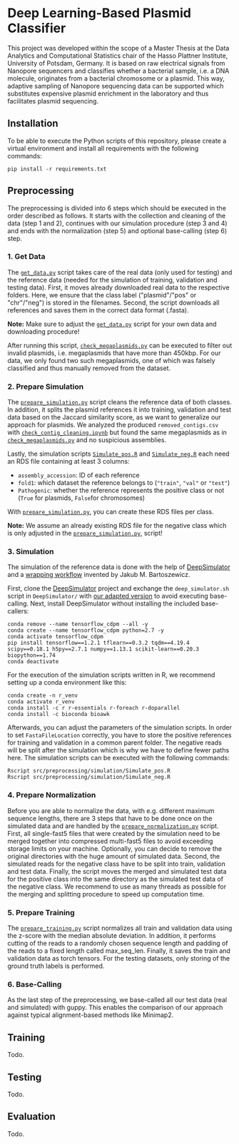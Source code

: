 # Deep Learning-Based Plasmid Classifier

This project was developed within the scope of a Master Thesis at the Data Analytics and Computational Statistics chair 
of the Hasso Plattner Institute, University of Potsdam, Germany. It is based on raw electrical signals from Nanopore 
sequencers and classifies whether a bacterial sample, i.e. a DNA molecule, originates from a bacterial chromosome or a 
plasmid. This way, adaptive sampling of Nanopore sequencing data can be supported which substitutes expensive plasmid 
enrichment in the laboratory and thus facilitates plasmid sequencing.

## Installation

To be able to execute the Python scripts of this repository, please create a virtual environment and install all 
requirements with the following commands:

    pip install -r requirements.txt

## Preprocessing

The preprocessing is divided into 6 steps which should be executed in the order described as follows. It starts with the 
collection and cleaning of the data (step 1 and 2), continues with our simulation procedure (step 3 and 4) and ends with 
the normalization (step 5) and optional base-calling (step 6) step.

### 1. Get Data

The [`get_data.py`](src/preprocessing/get_data.py) script takes care of the real data (only used for testing) 
and the reference data (needed for the simulation of training, validation and testing data). First, it moves already 
downloaded real data to the respective folders. Here, we ensure that the class label ("plasmid"/"pos" or "chr"/"neg") is 
stored in the filenames. Second, the script downloads all references and saves them in the correct data format (.fasta). 

**Note:** Make sure to adjust the [`get_data.py`](src/preprocessing/get_data.py) script for your own data and 
downloading procedure!

After running this script, [`check_megaplasmids.py`](src/preprocessing/check_megaplasmids.py) can be executed to filter 
out invalid plasmids, i.e. megaplasmids that have more than 450kbp. For our data, we only found two such megaplasmids, 
one of which was falsely classified and thus manually removed from the dataset.

### 2. Prepare Simulation

The [`prepare_simulation.py`](src/preprocessing/prepare_simulation.py) script cleans the reference data of both classes. 
In addition, it splits the plasmid references it into training, validation and test data based on the Jaccard similarity 
score, as we want to generalize our approach for plasmids. We analyzed the produced ``removed_contigs.csv`` with 
[`check_contig_cleaning.ipynb`](src/preprocessing/check_contig_cleaning.ipynb) but found the same megaplasmids as in 
[`check_megaplasmids.py`](src/preprocessing/check_megaplasmids.py) and no suspicious assemblies. 

Lastly, the simulation scripts [`Simulate_pos.R`](src/preprocessing/simulation/Simulate_pos.R) and 
[`Simulate_neg.R`](src/preprocessing/simulation/Simulate_neg.R) each need an RDS file containing at least 3 columns:
  - ``assembly_accession``: ID of each reference
  - ``fold1``: which dataset the reference belongs to (``"train"``, ``"val"`` or ``"test"``)
  - ``Pathogenic``: whether the reference represents the positive class or not (``True`` for plasmids, ``False``for chromosomes)

With [`prepare_simulation.py`](src/preprocessing/prepare_simulation.py), you can create these RDS files per class.

**Note:** We assume an already existing RDS file for the negative class which is only adjusted in the 
[`prepare_simulation.py`](src/preprocessing/prepare_simulation.py), script! 

### 3. Simulation

The simulation of the reference data is done with the help of [DeepSimulator](https://github.com/liyu95/DeepSimulator) 
and a [wrapping workflow](https://gitlab.com/dacs-hpi/deepac/-/tree/master/supplement_paper/Rscripts/read_simulation) 
invented by Jakub M. Bartoszewicz. 

First, clone the [DeepSimulator](https://github.com/liyu95/DeepSimulator) project and exchange the ``deep_simulator.sh`` 
script in ``DeepSimulator/`` with [our adapted version](src/preprocessing/simulation/deep_simulator.sh) to avoid 
executing base-calling. Next, install DeepSimulator without installing the included base-callers:

    conda remove --name tensorflow_cdpm --all -y
    conda create --name tensorflow_cdpm python=2.7 -y
    conda activate tensorflow_cdpm
    pip install tensorflow==1.2.1 tflearn==0.3.2 tqdm==4.19.4 scipy==0.18.1 h5py==2.7.1 numpy==1.13.1 scikit-learn==0.20.3 biopython==1.74
    conda deactivate

For the execution of the simulation scripts written in R, we recommend setting up a conda environment like this:

    conda create -n r_venv
    conda activate r_venv
    conda install -c r r-essentials r-foreach r-doparallel
    conda install -c bioconda bioawk

Afterwards, you can adjust the parameters of the simulation scripts. In order to set ``FastaFileLocation`` correctly, 
you have to store the positive references for training and validation in a common parent folder. The negative reads will 
be split after the simulation which is why we have to define fewer paths here. The simulation scripts can be executed 
with the following commands:

    Rscript src/preprocessing/simulation/Simulate_pos.R
    Rscript src/preprocessing/simulation/Simulate_neg.R

### 4. Prepare Normalization

Before you are able to normalize the data, with e.g. different maximum sequence lengths, there are 3 steps that have to 
be done once on the simulated data and are handled by the [`prepare_normalization.py`](src/preprocessing/prepare_normalization.py) 
script. First, all single-fast5 files that were created by the simulation need to be merged together into compressed 
multi-fast5 files to avoid exceeding storage limits on your machine. Optionally, you can decide to remove the original 
directories with the huge amount of simulated data. Second, the simulated reads for the negative class have to be split 
into train, validation and test data. Finally, the script moves the merged and simulated test data for the positive 
class into the same directory as the simulated test data of the negative class. We recommend to use as many threads as 
possible for the merging and splitting procedure to speed up computation time.

### 5. Prepare Training

The [`prepare_training.py`](src/preprocessing/prepare_training.py) script normalizes all train and validation data using 
the z-score with the median absolute deviation. In addition, it performs cutting of the reads to a randomly chosen 
sequence length and padding of the reads to a fixed length called max_seq_len. Finally, it saves the train and validation 
data as torch tensors. For the testing datasets, only storing of the ground truth labels is performed.

### 6. Base-Calling

As the last step of the preprocessing, we base-called all our test data (real and simulated) with guppy. This enables 
the comparison of our approach against typical alignment-based methods like Minimap2. 

## Training

Todo.

## Testing

Todo.

## Evaluation

Todo.
